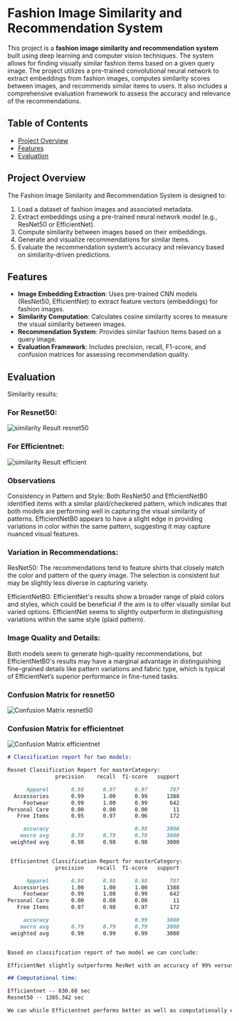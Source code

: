 # Fashion Image Similarity and Recommendation System

This project is a **fashion image similarity and recommendation system** built using deep learning and computer vision techniques. The system allows for finding visually similar fashion items based on a given query image. The project utilizes a pre-trained convolutional neural network to extract embeddings from fashion images, computes similarity scores between images, and recommends similar items to users. It also includes a comprehensive evaluation framework to assess the accuracy and relevance of the recommendations.

## Table of Contents
- [Project Overview](#project-overview)
- [Features](#features)
- [Evaluation](#evaluation)

## Project Overview

The Fashion Image Similarity and Recommendation System is designed to:
1. Load a dataset of fashion images and associated metadata.
2. Extract embeddings using a pre-trained neural network model (e.g., ResNet50 or EfficientNet).
3. Compute similarity between images based on their embeddings.
4. Generate and visualize recommendations for similar items.
5. Evaluate the recommendation system’s accuracy and relevancy based on similarity-driven predictions.

## Features

- **Image Embedding Extraction**: Uses pre-trained CNN models (ResNet50, EfficientNet) to extract feature vectors (embeddings) for fashion images.
- **Similarity Computation**: Calculates cosine similarity scores to measure the visual similarity between images.
- **Recommendation System**: Provides similar fashion items based on a query image.
- **Evaluation Framework**: Includes precision, recall, F1-score, and confusion matrices for assessing recommendation quality.

## Evaluation

Similarity results:

### For Resnet50:
![similarity Result resnet50](docs/resnet50.png)

### For Efficientnet:

![similarity Result efficient](docs/efficientnet.png)

### Observations

Consistency in Pattern and Style:
Both ResNet50 and EfficientNetB0 identified items with a similar plaid/checkered pattern, which indicates that both models are performing well in capturing the visual similarity of patterns.
EfficientNetB0 appears to have a slight edge in providing variations in color within the same pattern, suggesting it may capture nuanced visual features.


### Variation in Recommendations:

ResNet50:
The recommendations tend to feature shirts that closely match the color and pattern of the query image.
The selection is consistent but may be slightly less diverse in capturing variety.

EfficientNetB0:
EfficientNet's results show a broader range of plaid colors and styles, which could be beneficial if the aim is to offer visually similar but varied options.
EfficientNet seems to slightly outperform in distinguishing variations within the same style (plaid pattern).

### Image Quality and Details:
Both models seem to generate high-quality recommendations, but EfficientNetB0's results may have a marginal advantage in distinguishing fine-grained details like pattern variations and fabric type, which is typical of EfficientNet’s superior performance in fine-tuned tasks.

### Confusion Matrix for resnet50

![Confusion Matrix resnet50](docs/resnet_confusion.png)

### Confusion Matrix for efficientnet

![Confusion Matrix efficientnet](docs/efficientnet_confusion.png)



```markdown 
# Classification report for two models:

Resnet Classification Report for masterCategory:
               precision    recall  f1-score   support

      Apparel       0.98      0.97      0.97       787
  Accessories       0.99      1.00      0.99      1388
     Footwear       0.99      1.00      0.99       642
Personal Care       0.00      0.00      0.00        11
   Free Items       0.95      0.97      0.96       172

     accuracy                           0.98      3000
    macro avg       0.78      0.79      0.78      3000
 weighted avg       0.98      0.98      0.98      3000


 Efficientnet Classification Report for masterCategory:
               precision    recall  f1-score   support

      Apparel       0.98      0.98      0.98       787
  Accessories       1.00      1.00      1.00      1388
     Footwear       0.99      1.00      0.99       642
Personal Care       0.00      0.00      0.00        11
   Free Items       0.97      0.98      0.97       172

     accuracy                           0.99      3000
    macro avg       0.79      0.79      0.79      3000
 weighted avg       0.99      0.99      0.99      3000


Based on classification report of two model we can conclude:

EfficientNet slightly outperforms ResNet with an accuracy of 99% versus 98%. It achieves higher precision and recall in Accessories and Free Items, and performs slightly better in overall macro and weighted averages. Both models perform poorly on Personal Care due to the very low support (only 11 instances). For most categories, EfficientNet provides marginally better classification metrics, indicating a more balanced performance across the dataset.

## Computational time:

Efficientnet -- 830.68 sec
Resnet50 -- 1305.342 sec 

We can whicle Efficientnet performs better as well as computationally effectivecompared to resnet50.